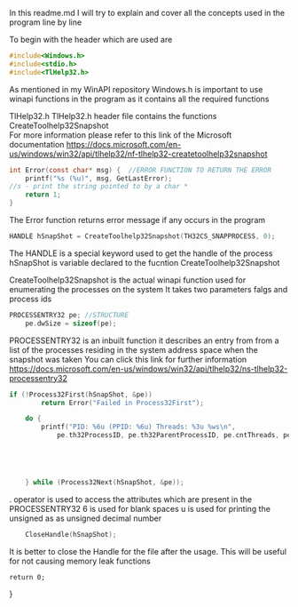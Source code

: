 In this readme.md I will try to explain and cover all the concepts used in the program line by line 

To begin with the header which are used are 
````C
#include<Windows.h>
#include<stdio.h>
#include<TlHelp32.h>
````

As mentioned in my WinAPI repository Windows.h is important to use winapi functions in the program as it contains all the required functions 

TlHelp32.h
TlHelp32.h header file contains the functions CreateToolhelp32Snapshot <br>
For more information please refer to this link of the Microsoft documentation
https://docs.microsoft.com/en-us/windows/win32/api/tlhelp32/nf-tlhelp32-createtoolhelp32snapshot

````C
int Error(const char* msg) {  //ERROR FUNCTION TO RETURN THE ERROR
	printf("%s (%u)", msg, GetLastError);
//s - print the string pointed to by a char *
	return 1;
}

````
The Error function returns error message if any occurs in the program 

````C
HANDLE hSnapShot = CreateToolhelp32Snapshot(TH32CS_SNAPPROCESS, 0);
````
The HANDLE is a special keyword used to get the handle of the process 
hSnapShot is variable declared to the fucntion CreateToolhelp32Snapshot

CreateToolhelp32Snapshot is the actual winapi function used for enumerating the processes on the system 
It takes two parameters falgs and process ids

````C
PROCESSENTRY32 pe; //STRUCTURE 
	pe.dwSize = sizeof(pe);
````

PROCESSENTRY32 is an inbuilt function it describes an entry from from a list of the processes residing in the system address space when the snapshot was taken
You can click this link for further information
https://docs.microsoft.com/en-us/windows/win32/api/tlhelp32/ns-tlhelp32-processentry32

````C
if (!Process32First(hSnapShot, &pe))
		return Error("Failed in Process32First");

	do {
		printf("PID: %6u (PPID: %6u) Threads: %3u %ws\n", 
			pe.th32ProcessID, pe.th32ParentProcessID, pe.cntThreads, pe.szExeFile);





	} while (Process32Next(hSnapShot, &pe));
````
. operator is used to access the attributes which are present in the PROCESSENTRY32
6 is used for blank spaces 
u is used for printing the unsigned as as unsigned decimal number
````C
	CloseHandle(hSnapShot); 
````
It is better to close the Handle for the file after the usage. This will be useful for not causing memory leak functions 

	return 0;
}
